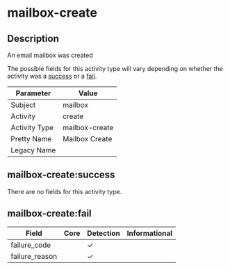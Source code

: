mailbox-create
==============

Description
-----------
An email mailbox was created

The possible fields for this activity type will vary depending on whether the activity was a [success](#mailbox-createsuccess) or a [fail](#mailbox-createfail).

| Parameter     | Value          |
| ------------- | -------------- |
| Subject       | mailbox        |
| Activity      | create         |
| Activity Type | mailbox-create |
| Pretty Name   | Mailbox Create |
| Legacy Name   |                |

mailbox-create:success
----------------------

There are no fields for this activity type.


mailbox-create:fail
-------------------

| Field          | Core | Detection | Informational |
| -------------- | ---- | --------- | ------------- |
| failure_code   |      | &#10003;  |               |
| failure_reason |      | &#10003;  |               |